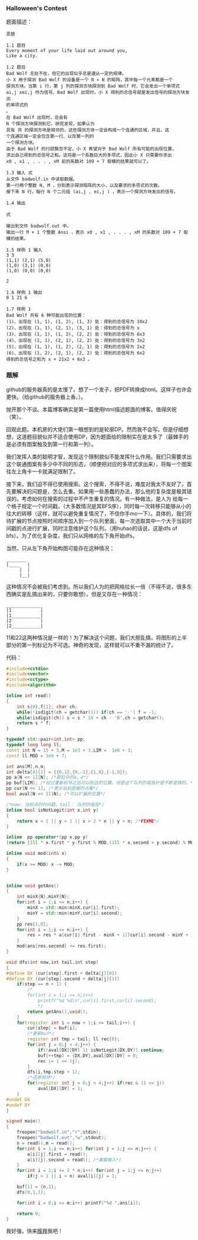 ### Halloween's Contest
题面描述：

```
恶狼

1.1 题目
Every moment of your life laid out around you,
Like a city.

1.2 题目
Bad Wolf 无处不在，但它的出现似乎总是遵从一定的规律。
小 X 用于探测 Bad Wolf 的设备是一个 N × N 的矩阵，其中每一个元素都是一个
探测方块。当第 i 行，第 j 列的探测方块探测到 Bad Wolf 时，它会发出一个单项式
ai,j xei,j 作为信号。Bad Wolf 出现时，小 X 得到的总信号就是发出信号的探测方块发出
的单项式的
。
在 Bad Wolf 出现时，总会有
N 个探测方块探测到它。研究发现，如果认为
具有 共 的探测方块是相邻的，这些探测方块一定会构成一个连通的区域，并且，这
个连通区域一定会包含第一行、以及第一列的
一个探测方块。
由于 Bad Wolf 的行踪飘忽不定，小 X 希望对于 Bad Wolf 所有可能的出现位置，
求出自己得到的总信号之和。这将是一个系数巨大的多项式，因此小 X 只需要你求出
x0 , x1 , . . . , xM 前的系数对 109 + 7 取模的结果就可以了。

1.3 输入 式
从文件 badwolf.in 中读取数据。
第一行两个整数 N, M ，分别表示探测矩阵的大小，以及要求的多项式的次数。
接下来 N 行，每行 N 个二元组 (ai,j , ei,j ) ，表示一个探测方块发出的信号。

1.4 输出

式

输出到文件 badwolf.out 中。
输出一行 M + 1 个整数 Ansi ，表示 x0 , x1 , . . . , xM 的系数对 109 + 7 取模的结果。

1.5 样例 1 输入
3 3
(1,1) (2,1) (5,0)
(1,0) (3,1) (0,0)
(1,0) (0,0) (0,0)

2

1.6 样例 1 输出
0 1 21 6

1.7 样例 1
Bad Wolf 共有 6 种可能出现的位置：
(1)、出现在 (1, 1), (1, 2), (1, 3) 处：得到的总信号为 10x2
(2)、出现在 (1, 1), (2, 1), (3, 1) 处：得到的总信号为 x
(3)、出现在 (1, 1), (1, 2), (2, 2) 处：得到的总信号为 6x3
(4)、出现在 (1, 1), (2, 1), (2, 2) 处：得到的总信号为 3x2
(5)、出现在 (1, 1), (1, 2), (2, 1) 处：得到的总信号为 2x2
(6)、出现在 (1, 2), (2, 1), (2, 2) 处：得到的总信号为 6x2
得到的总信号之和为 x + 21x2 + 6x3 。
```


### 题解
github的服务器真的是太慢了。想了一个发子，把PDF转换成html。这样子也许会更快。（给github的服务器上香。）。

抛开那个不谈。本篇博客确实是第一篇使用html描述题面的博客。值得庆祝（笑）。

回观此题。本机房的大佬们第一眼想到的是轮廓DP。然而我不会写。但是仔细想想，这道题目貌似并不适合使用DP，因为题面给的限制实在是太多了（最棘手的是必须有图案触及到第一行和第一列）。

我们发挥人类的聪明才智，发现这个限制貌似不能发挥什么作用。我们只需要求出这个联通图案有多少中不同的形态，（顺便把对应的多项式求出来），将每一个图案往左上角卡一卡就满足限制了。

接下来，我们迫不得已使用搜索。这个搜索，不得不说，难度对我太不友好了。首先要解决的问题是，怎么去重。如果用一些愚蠢的办法，那么他的复杂度是极其错误的。考虑如何在搜索的过程中不产生重复的情况。有一种做法，是人为 给每一个格子规定一个时间戳，（大多数情况是其BFS序），同时每一次转移只能够从小的往大的转移（这样，就可以避免重复情况了，不信你手mo一下）。具体的，我们将待扩展的节点按照时间顺序加入到一个队列里面，每一次选取其中一个大于当前时间戳的点进行扩展，同时注意维护这个队列。（用huhao的话说，这是dfs of bfs）。为了优化复杂度，我们只从网格的左下角开始dfs。

当然，只从左下角开始构图可能存在这种情况：

```
________
|____   |
     |  |
     |__|
```

这种情况不会被我们考虑到。所以我们人为的把网格拉长一倍（不得不说，很多东西确实是乱搞出来的，只要你敢想）。但是又存在一种情况：

```
______________
|1           |
|1___________|
|2           |
|2___________|
```

11和22这两种情况是一样的！为了解决这个问题，我们大胆乱搞，将图形的上半部分的第一列标记为不可选。神奇的发现，这样就可以不重不漏的统计了。

代码：
```cpp
#include<cstdio>
#include<vector>
#include<cctype>
#include<algorithm>

inline int read()
{
	int s{0},f{1}; char ch;
	while(!isdigit(ch = getchar())) if(ch == '-') f = -1;
	while(isdigit(ch)) s = s * 10 + ch - '0',ch = getchar();
	return s * f;
}

typedef std::pair<int,int> pp;
typedef long long ll;
const int N = 15 + 5,M = 1e3 + 3,LIM =  1e6 + 3;
const ll MOD = 1e9 + 7;

int ans[M],n,m;
int delta[4][2] = {{0,1},{0,-1},{1,0},{-1,0}};
pp a[N << 1][N]; /*题目中的a、e*/
pp buf[LIM]; /*经过重新标号之后可以到达的位置。但是这个队列的尾指针是不断变换的。*/
pp cur[N << 1]; /*表示当前图案的点集*/
bool aval[N << 1][N]; /*可以扩展的位置*/

/*now: 当前点的时间戳，tail： 队列的尾部*/
inline bool isNotLegit(int x,int y)
{
	return x < 1 || y < 1 || x > 2 * n || y > n; /*FIXME*/
}

inline  pp operator*(pp x,pp y)
{return {1ll * x.first * y.first % MOD,(1ll * x.second + y.second) % MOD};}

inline void mod(int& x)
{
	if(x >= MOD) x -= MOD;
}


inline void getAns()
{
	int minX{N},minY{N};
	for(int i = 1;i <= n;i++) {
		minX = std::min(minX,cur[i].first);
		minY = std::min(minY,cur[i].second);
	}
	pp res{1,0};
	for(int i = 1;i <= n;i++) {
		res = res * a[cur[i].first - minX + 1][cur[i].second - minY + 1];
	}
	mod(ans[res.second] += res.first);
}

void dfs(int now,int tail,int step)
{ 
#define DX (cur[step].first + delta[j][0])
#define DY (cur[step].second + delta[j][1])
	if(step == n + 1) {
		/*
		for(int i = 1;i <= n;i++)
			printf("%d %d\n",cur[i].first,cur[i].second);
			*/
		return getAns(),void();
	}
	for(register int i = now + 1;i <= tail;i++) {
		cur[step] = buf[i];
		/*更新buf*/
		register int tmp = tail; ll rec{0};
		for(int j = 0;j < 4;j++) {
			if(!aval[DX][DY] || isNotLegit(DX,DY)) continue;
			buf[++tmp] = {DX,DY},aval[DX][DY] = 0;
			rec |= 1 << (j);
		}
		dfs(i,tmp,step + 1);
		/*还原现场*/
		for(register int j = 0;j < 4;j++) if(rec & (1 << j))
			aval[DX][DY] = 1;
	}
#undef DX
#undef DY
}

signed main()
{ 
	freopen("badwolf.in","r",stdin);
	freopen("badwolf.out","w",stdout);
	n = read(),m = read();
	for(int i = 1;i <= n;i++) for(int j = 1;j <= n;j++) {
		a[i][j].first = read();
		a[i][j].second = read(); /*毒瘤输入*/
	}
	for(int i = 1;i <= 2 * n;i++) for(int j = 1;j <= n;j++)
		if(j > 1 || i > n) aval[i][j] = 1;

	buf[1] = {n,1};
	dfs(0,1,1);

	for(int i = 0;i <= m;i++) printf("%d ",ans[i]);

	return 0;
}
```

我好强，快来[膜拜](https://tomtomorz.github.io)我吧！
